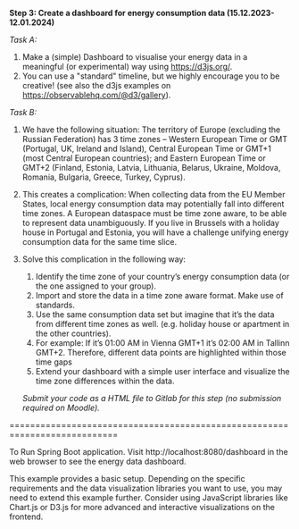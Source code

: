 **Step 3: Create a dashboard for energy consumption data (15.12.2023-12.01.2024)**

*Task A:*

1. Make a (simple) Dashboard to visualise your energy data in a meaningful (or experimental) way using https://d3js.org/.
2. You can use a "standard" timeline, but we highly encourage you to be creative! (see also the d3js examples on https://observablehq.com/@d3/gallery).

*Task B:*

1. We have the following situation: The territory of Europe (excluding the Russian Federation) has 3 time zones – Western European Time or GMT (Portugal, UK, Ireland and Island), 
Central European Time or GMT+1 (most Central European countries); and Eastern European Time or GMT+2 (Finland, Estonia, Latvia, Lithuania, Belarus, Ukraine, Moldova, Romania, 
Bulgaria, Greece, Turkey, Cyprus).

2. This creates a complication: When collecting data from the EU Member States, local energy consumption data may potentially fall into different time zones. 
A European dataspace must be time zone aware, to be able to represent data unambiguously. If you live in Brussels with a holiday house in Portugal and Estonia, 
you will have a challenge unifying energy consumption data for the same time slice.

3. Solve this complication in the following way:
   1. Identify the time zone of your country’s energy consumption data (or the one assigned to your group).
   2. Import and store the data in a time zone aware format. Make use of standards.
   3. Use the same consumption data set but imagine that it’s the data from different time zones as
   well. (e.g. holiday house or apartment in the other countries).
   4. For example: If it’s 01:00 AM in Vienna GMT+1 it’s 02:00 AM in Tallinn GMT+2. Therefore, 
   different data points are highlighted within those time gaps
   5. Extend your dashboard with a simple user interface and visualize the time zone differences 
   within the data. 

   *Submit your code as a HTML file to Gitlab for this step (no submission required on Moodle).*

===========================================================================

To Run Spring Boot application. 
Visit http://localhost:8080/dashboard in the web browser to see the energy data dashboard.

This example provides a basic setup. Depending on the specific requirements and 
the data visualization libraries you want to use, you may need to extend this example further. 
Consider using JavaScript libraries like Chart.js or D3.js for more advanced and interactive 
visualizations on the frontend.